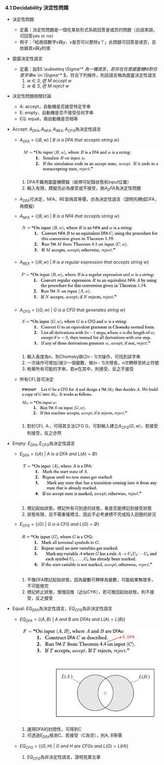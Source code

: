 ### 4.1 Decidability 決定性問題

- 決定性問題
  - 定義：決定性問題是一個在某些形式系統回答是或否的問題（白話來說，可回答yes or no）
  - 例子：「給兩個數字x與y，x是否可以整除y？」此問題可回答是或否，且依據其x與y的值

- 圖靈決定性語言
  - 定義：設$S \subseteq \Sigma^* $為一種語言，若存在任意圖靈機$M$對任意字串$w \in \Sigma^* $，符合下列條件，則該語言稱為圖靈決定性語言
    1. $w \in S,\ iff\ M\ accept\ w$
    2. $w \notin S,\ iff\ M\ reject\ w$

- 決定性問題相關討論
  - A: accept，自動機是否接受特定字串
  - E: empty，自動機是否不接受任何字串
  - EQ: equal，兩自動機是否相等

- Accept: $A_{DFA}, A_{NFA}, A_{REX}, A_{CFG}$為決定性語言
  - $A_{DFA} = \{ ⟨B, w⟩\ |\ B\ is\ a\ DFA\ that\ accepts\ string\ w\}$

    ![avatar](graph/4.1.1.png)
    
    1. DFA不難用圖靈機模擬（紙帶可紀錄狀態和input位置）
    2. 輸入有限，模擬完必為接受或不接受，故$A_DFA$為決定性問題
  - $A_{DFA}$可決定，NFA、RE皆與其等價，亦為決定性語言（證明先轉成DFA，再模擬）
  - $A_{NFA} = \{ ⟨B, w⟩\ |\ B\ is\ a\ NFA\ that\ accepts\ string\ w\}$
    
    ![avatar](graph/4.1.2.png)

  - $A_{REX} = \{ ⟨R, w⟩\ |\ R\ is\ a\ regular\ expression\ that\ accepts\ string\ w\}$
   
    ![avatar](graph/4.1.3.png)

  - $A_{CFG} = \{ ⟨G, w⟩\ |\ G\ is\ a\ CFG\ that\ generates\ string\ w\}$

    ![avatar](graph/4.1.4.png)

    1. 輸入長度為n，則Chomsky做(2n - 1)次操作，可找到該字串
    2. 一次操作可增加/減少一個變數，做(n - 1)次增長，n次轉移至終止符號
    3. 枚舉所有可能的字串，若$w$在其中，則接受，反之不接受

  - 所有CFL皆可決定

    ![avatar](graph/4.1.8.png)

    1. 對於CFL Ａ，可得其文法CFG G，可對輸入建立$A_{CFG}⟨G, w⟩$，若接受則接受，反之亦然

- Empty: $E_{DFA}, E_{CFG}$為決定性語言
  - $E_{DFA} = \{ ⟨A⟩\ |\ A\ is\ a\ DFA\ and\ L(A) = \text{\O} \}$

    ![avatar](graph/4.1.5.png)

    1. 標記起始狀態，標記所有可到達的狀態，看是否能標記到接受狀態
    2. 狀態有限，且不需重複標注，因此不必考慮標不完或陷入迴圈的狀況

  - $E_{CFG} = \{ ⟨G⟩\ |\ G\ is\ a\ CFG\ and\ L(G) = \text{\O} \}$

    ![avatar](graph/4.1.6.png)

    1. 不像DFA標記起始狀態，因為變數可轉移為變數，可能結果無限多，不可能做完
    2. 標記終止狀態，慢慢回推（近似CYK），若可推回起始狀態，則不接受，反之接受

- Equal:  $EQ_{DFA}$為決定性語言，$EQ_{CFG}$為非決定性語言
  - $EQ_{DFA} = \{ ⟨A, B⟩\ |\ A\ and\ B\ are\ DFAs\ and\ L(A) = L(B) \}$

    ![avatar](graph/4.1.7.png)

    1. 運用DFA的封閉性，可得到C
    2. 可透過$E_{DFA}$檢測C，若接受（C為空），則A, B等價

  - $EQ_{CFG} = \{ ⟨G,H⟩\ |\ G\ and\ H\ are\ CFGs\ and\ L(G) = L(H) \}$
    1. $EQ_{CFG}$為非決定性語言，證明見第五章
